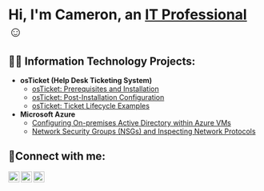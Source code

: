 <h1>Hi, I'm Cameron, an <a href="https://linkedin.com/in/cameron-douglas-a63922134">IT Professional</a>☺</h1>

<h2>👨‍💻 Information Technology Projects:</h2>

- <b>osTicket (Help Desk Ticketing System)</b>
   - [osTicket: Prerequisites and Installation](https://github.com/Camerondougla/osticket-prereqs)
  - [osTicket: Post-Installation Configuration](https://github.com/joshmadakorcc/post-install-config)
  - [osTicket: Ticket Lifecycle Examples](https://github.com/joshmadakorcc/ticket-lifecycle)
- <b>Microsoft Azure</b>
  - [Configuring On-premises Active Directory within Azure VMs](https://github.com/joshmadakorcc/configure-ad)
  - [Network Security Groups (NSGs) and Inspecting Network Protocols](https://github.com/joshmadakorcc/azure-network-protocols)


<h2>🤳Connect with me:</h2>

[<img align="left" alt="Cameron | Twitter" width="22px" src="https://cdn.jsdelivr.net/npm/simple-icons@v3/icons/twitter.svg" />][twitter]
[<img align="left" alt="Cameron | LinkedIn" width="22px" src="https://cdn.jsdelivr.net/npm/simple-icons@v3/icons/linkedin.svg" />][linkedin]
[<img align="left" alt="Cameron | Instagram" width="22px" src="https://cdn.jsdelivr.net/npm/simple-icons@v3/icons/instagram.svg" />][instagram]

[twitter]: https://twitter.com/Cameron
[instagram]: https://www.instagram.com/Cameron
[linkedin]: https://www.linkedin.com/in/cameron-douglas-a63922134
